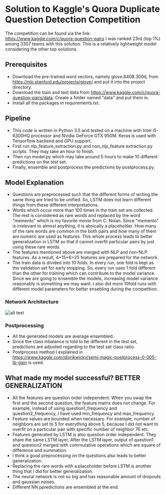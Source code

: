 # Solution to Kaggle's Quora Duplicate Question Detection Competition

The competition can be found via the link: https://www.kaggle.com/c/quora-question-pairs I was ranked 23rd (top 1%) among 3307 teams with this solution. This is a relatively lightweight model considering the other top solutions.

## Prerequisites
* Download the pre-trained word vectors, namely glove.840B.300d, from https://nlp.stanford.edu/projects/glove/ and put it into the project directory.
* Download the train and test data from https://www.kaggle.com/c/quora-question-pairs/data. Create a folder named "data" and put them in.
* Install all the packages in requirements.txt.

## Pipeline 
* This code is written in Python 3.5 and tested on a machine with Intel i5-6300HQ processor and Nvidia GeForce GTX 950M. Keras is used with Tensorflow backend and GPU support. 
* First run nlp_feature_extraction.py and non_nlp_feature extraction.py scripts. They may take an hour to finish.
* Then run model.py which may take around 5 hours to make 10 different predictions on the test set.
* Finally, ensemble and postprocess the predictions by postprocess.py.

## Model Explanation

* Questions are preprocessed such that the different forms of writing the same thing are tried to be unified. So, LSTM does not learn different things from these different interpretations.
* Words which occur more than 100 times in the train set are collected. The rest is considered as rare words and replaced by the word "memento" which is my favorite movie from C. Nolan. Since "memento" is irrelevant to almost anything, it is absically a placeholder. How many of the rare words are common in the both pairs and how many of them are numeric are used as features. This whole process leads to better generalization in LSTM so that it cannot overfit particular pairs by just using these rare words.
* The features mentioned above are merged with NLP and non-NLP features. As a result, 4+15+6=25 features are prepared for the network.
* The train data is divided into 10 folds. In every run, one fold is kept as the validation set for early stopping. So, every run uses 1 fold different than the other for training which can contribute to the model variance. Since we are going to ensemble the models, increasing model variance reasonably is something we may want. I also did more 10fold runs with different model parameters for better ensebling during the competition.

### Network Architecture
![alt text](https://github.com/aerdem4/kaggle-quora-dup/blob/master/model.png)

### Postprocessing
* All the generated models are average ensembled.
* Since the class inbalance is told to be different in the test set, predictions are adjusted regarding to the test set class ratio.
* Postprocess method I explained in https://www.kaggle.com/divrikwicky/semi-magic-postprocess-0-005-lb-gain is used.

## What made my model successful? BETTER GENERALIZATION
* All the features are question order independent. When you swap the first and the second question, the feature matrix does not change. For example, instead of using question1_frequency and question2_frequency, I have used min_frequency and max_frequency.
* Feature values are bounded when necessary. For example, number of neighbors are set to 5 for everything above 5, because I did not want to overfit on a particular pair with specific number of neighbor 76 etc.
* Features generated by LSTM is also question order independent. They share the same LSTM layer. After the LSTM layer, output of question1 and question2 merged with commutative operations which are square of difference and summation.
* I think a good preprocessing on the questions also leads to better generalization.
* Replacing the rare words with a placeholder before LSTM is another thing that I did for better generalization.
* The neural network is not so big and has reasonable amount of dropouts and gaussian noises.
* Different NN ppredictions are ensembled at the end.
